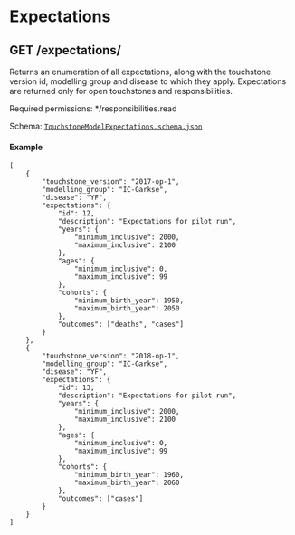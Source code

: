 # Expectations
## GET /expectations/
Returns an enumeration of all expectations, along with the touchstone version id, modelling group and disease to which
they apply. Expectations are returned only for open touchstones and responsibilities.

Required permissions: */responsibilities.read

Schema: [`TouchstoneModelExpectations.schema.json`](../schemas/TouchstoneModelExpectations.schema.json)

#### Example

    [
        {
            "touchstone_version": "2017-op-1",
            "modelling_group": "IC-Garkse",
            "disease": "YF",
            "expectations": {
                "id": 12,
                "description": "Expectations for pilot run",
                "years": {
                    "minimum_inclusive": 2000,
                    "maximum_inclusive": 2100
                },
                "ages": {
                    "minimum_inclusive": 0,
                    "maximum_inclusive": 99
                },
                "cohorts": {
                    "minimum_birth_year": 1950,
                    "maximum_birth_year": 2050
                },
                "outcomes": ["deaths", "cases"]
            }
        },
        {
            "touchstone_version": "2018-op-1",
            "modelling_group": "IC-Garkse",
            "disease": "YF",
            "expectations": {
                "id": 13,
                "description": "Expectations for pilot run",
                "years": {
                    "minimum_inclusive": 2000,
                    "maximum_inclusive": 2100
                },
                "ages": {
                    "minimum_inclusive": 0,
                    "maximum_inclusive": 99
                },
                "cohorts": {
                    "minimum_birth_year": 1960,
                    "maximum_birth_year": 2060
                },
                "outcomes": ["cases"]
            }
        }
    ]
